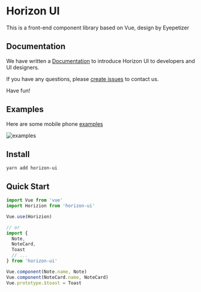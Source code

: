 # Horizon UI
This is a front-end component library based on Vue, design by Eyepetizer

## Documentation
We have written a [Documentation](https://thefair-net.github.io/Horizon-docs) to introduce Horizon UI to developers and UI designers.

If you have any questions, please [create issues](https://github.com/thefair-net/Horizon-UI/issues) to contact us.

Have fun!

## Examples
Here are some mobile phone [examples](https://thefair-net.github.io/Horizon-UI)

![examples](http://static.thefair.net.cn/horizon_ui/image/20200814/e5703505fcd4b0589b6f15206ecb3d7b)

## Install
```shell
yarn add horizon-ui
```

## Quick Start
``` javascript
import Vue from 'vue'
import Horizion from 'horizon-ui'

Vue.use(Horizion)

// or
import {
  Note,
  NoteCard,
  Toast
  // ...
} from 'horizon-ui'

Vue.component(Note.name, Note)
Vue.component(NoteCard.name, NoteCard)
Vue.prototype.$toast = Toast
```
